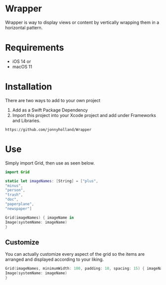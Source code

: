 # Wrapper

Wrapper is way to display views or content by vertically wrapping them in a horizontal pattern.

# Requirements
* iOS 14 or 
* macOS 11

# Installation
There are two ways to add to your own project
1. Add as a Swift Package Dependency 
2. Import this project into your Xcode project and add under Frameworks and Libraries. 

```http
https://github.com/jonnyholland/Wrapper
````

# Use
Simply import Grid, then use as seen below. 

````swift
import Grid
````
````swift
static let imageNames: [String] = ["plus",
"minus",
"person",
"trash",
"doc",
"paperplane",
"newspaper"]
````
````swift
Grid(imageNames) { imageName in
Image(systemName: imageName)
}
````

## Customize
You can actually customize every aspect of the grid so the items are arranged and displayed according to your liking.
````swift
Grid(imageNames, minimumWidth: 100, padding: 10, spacing: 15) { imageName in
Image(systemName: imageName)
}
````
